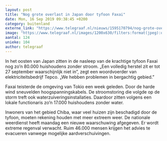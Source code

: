 ```yaml
---
layout: post
title: "Nog grote overlast in Japan door tyfoon Faxai"
date: Mon, 16 Sep 2019 09:38:45 +0200
category: buitenland
externe_link: "https://www.telegraaf.nl/nieuws/1595170794/nog-grote-overlast-in-japan-door-tyfoon-faxai"
image: "https://www.telegraaf.nl/images/1200x630/filters:format(jpeg):quality(80)/cdn-kiosk-api.telegraaf.nl/14cd1270-d855-11e9-ab85-0255c322e81b.jpg"
aantal: 124
unieke: 104
author: telegraaf
---
```


<p class="intro">In het oosten van Japan zitten in de nasleep van de krachtige tyfoon Faxai nog zo’n 80.000 huishoudens zonder stroom. „Een volledig herstel zit er tot 27 september waarschijnlijk niet in”, zegt een woordvoerder van elektriciteitsbedrijf Tepco. „We hebben problemen in bergachtig gebied.”</p> <p>Faxai teisterde de omgeving van Tokio een week geleden. Door de harde wind sneuvelden hoogspanningskabels. De stroomstoring die volgde op de storm treft ook waterzuiveringsinstallaties. Daardoor zitten volgens een lokale functionaris zo’n 17.000 huishoudens zonder water.</p><p>Inwoners van het gebied Chiba, waar veel huizen zijn beschadigd door de tyfoon, moeten rekening houden met meer extreem weer. De nationale weerdienst heeft maandag een nieuwe waarschuwing afgegeven. Er wordt extreme regenval verwacht. Ruim 46.000 mensen krijgen het advies te evacueren vanwege mogelijke aardverschuivingen.</p>
